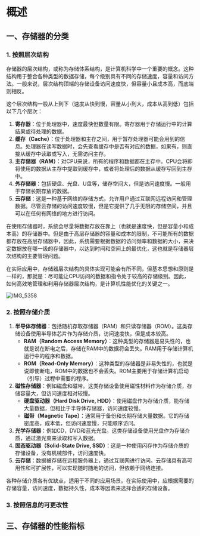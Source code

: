 # 概述

## 一、存储器的分类

### 1. 按照层次结构

存储器的层次结构，或称为存储体系结构，是计算机科学中一个重要的概念。这种结构用于整合各种类型的数据存储，每个级别具有不同的存储速度，容量和访问方法。一般来说，层次结构顶端的存储设备访问速度快，但容量小且成本高，而底端则相反。

这个层次结构一般从上到下（速度从快到慢，容量从小到大，成本从高到低）包括以下几个层次：

1. **寄存器**：位于处理器中，速度最快但数量有限。寄存器用于存储运行中的计算结果或待处理的数据。
2. **缓存（Cache）**：位于处理器和主存之间，用于暂存处理器可能会用到的信息。处理器在读写数据时，会先查看缓存中是否有对应的数据，如果有，则直接从缓存中读取或写入，无需访问主存。
3. **主存储器（RAM）**：对CPU来说，所有的程序和数据都在主存中。CPU会将即将使用的数据从主存中提取到缓存中，或者将处理后的数据从缓存写回到主存中。
4. **外存储器**：包括硬盘、光盘、U盘等，储存空间大，但是访问速度慢。一般用于存储长期存放的数据。
5. **云存储**：这是一种基于网络的存储方式，允许用户通过互联网远程访问和管理数据。尽管云存储的访问速度较慢，但是它提供了几乎无限的存储空间，并且可以在任何有网络的地方进行访问。

在使用存储器时，系统会尽量将数据存放在靠上（也就是速度快，但是容量小和成本高）的存储器中。但是由于高层存储器的容量和成本的限制，不可能所有的数据都存放在高层存储器中，因此，系统需要根据数据的访问频率和数据的大小，来决定数据放在哪一级的存储器中，以达到时间和空间上的最优化，这也就是存储器层次结构的主要管理问题。

在实际应用中，存储器层次结构的具体实现可能会有所不同，但基本思想和原则是一样的，那就是：尽可能让CPU访问的数据和指令处于较高的存储级别。因此，如何高效地管理和利用存储器层次结构，是计算机性能优化的关键之一。

![IMG_5358](/Users/zhougaofeng/Desktop/Salute_系列/Salute_Computer_Organization/img/25.jpg)

### 2. 按照存储介质

1. **半导体存储器**：包括随机存取存储器（RAM）和只读存储器（ROM）。这类存储设备使用半导体芯片作为存储介质，访问速度快，但是成本较高。
   - **RAM（Random Access Memory）**：这种类型的存储器是易失性的，也就是说在断电之后，存储在RAM中的数据将会丢失。RAM用于存储计算机运行中的程序和数据。
   - **ROM（Read-Only Memory）**：这种类型的存储器是非易失性的，也就是说即使断电，ROM中的数据也不会丢失。ROM主要用于存储计算机启动（引导）过程中需要的程序。
2. **磁性存储器**：例如磁盘和磁带。这类存储设备使用磁性材料作为存储介质，存储容量大，但访问速度相对较慢。
   - **硬盘驱动器（Hard Disk Drive, HDD）**：使用磁盘作为存储介质，能存储大量数据，但相比于半导体存储器，访问速度较慢。
   - **磁带（Magnetic Tape）**：通常用于备份和长期存储大量数据。它的存储密度高，成本低，但访问速度慢，只能顺序访问。
3. **光学存储器**：例如CD，DVD和蓝光光盘。这类存储设备使用光盘作为存储介质，通过激光束来读取和写入数据。
4. **固态驱动器（Solid-State Drive, SSD）**：这是一种使用闪存作为存储介质的存储设备，没有机械部件，访问速度快。
5. **云存储**：数据被存储在远程服务器上，通过互联网进行访问。云存储具有高可用性和可扩展性，可以实现随时随地的访问，但依赖于网络连接。

各种存储介质各有优缺点，适用于不同的应用场景。在实际使用中，应根据需要的存储容量，访问速度，数据持久性，成本等因素来选择合适的存储设备。

### 3. 按照信息的可更改性



## 三、存储器的性能指标